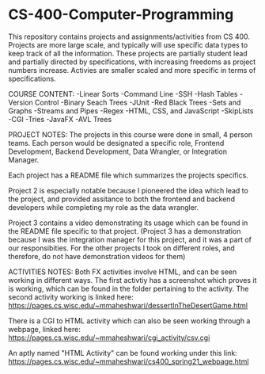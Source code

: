 # CS-400-Computer-Programming
This repository contains projects and assignments/activities from CS 400. Projects are more large scale, and typically will use specific data types to keep track of all the information. These projects are partially student lead and partially directed by specifications, with increasing freedoms as project numbers increase. Activies are smaller scaled and more specific in terms of specifications. 

COURSE CONTENT:
-Linear Sorts
-Command Line
-SSH
-Hash Tables
-Version Control
-Binary Seach Trees
-JUnit
-Red Black Trees
-Sets and Graphs
-Streams and Pipes
-Regex
-HTML, CSS, and JavaScript
-SkipLists
-CGI
-Tries
-JavaFX
-AVL Trees

PROJECT NOTES:
The projects in this course were done in small, 4 person teams. Each person would be designated a specific role, Frontend Development, Backend Development, Data Wrangler, or Integration Manager. 

Each project has a README file which summarizes the projects specifics. 

Project 2 is especially notable because I pioneered the idea which lead to the project, and provided assitance to both the frontend and backend developers while completing my role as the data wrangler. 

Project 3 contains a video demonstrating its usage which can be found in the README file specific to that project.
(Project 3 has a demonstration because I was the integration manager for this project, and it was a part of our responsibities. For the other projects I took on different roles, and therefore, do not have demonstration videos for them)


ACTIVITIES NOTES:
Both FX activities involve HTML, and can be seen working in different ways. 
The first activtiy has a screenshot which proves it is working, which can be found in the folder pertaining to the activity.
The second activity working is linked here:
https://pages.cs.wisc.edu/~mmaheshwari/dessertInTheDesertGame.html

There is a CGI to HTML activity which can also be seen working through a webpage, linked here:
https://pages.cs.wisc.edu/~mmaheshwari/cgi_activity/csv.cgi

An aptly named "HTML Activity" can be found working under this link:
https://pages.cs.wisc.edu/~mmaheshwari/cs400_spring21_webpage.html

